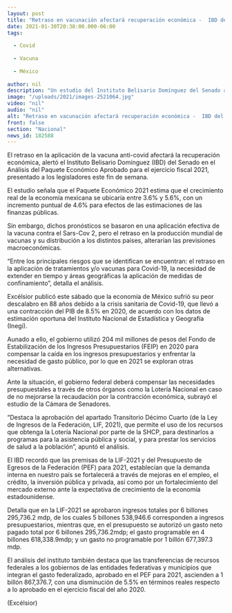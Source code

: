 ```yaml
---
layout: post
title: "Retraso en vacunación afectará recuperación económica -  IBD del Senado"
date: 2021-01-30T20:38:00.000-06:00
tags:
  
  - Covid
  
  - Vacuna
  
  - México
  
author: nil
description: "Un estudio del Instituto Belisario Domínguez del Senado alerta que, sin inmunización rápida, el Producto Interno Bruto (PIB) seguirá en números rojos"
image: "/uploads/2021/images-2521064.jpg"
video: "nil"
audio: "nil"
alt: "Retraso en vacunación afectará recuperación económica -  IBD del Senado"
front: false
section: "Nacional"
news_id: 182588
---
```


El retraso en la aplicación de la vacuna anti-covid afectará la recuperación económica, alertó el Instituto Belisario Domínguez (IBD) del Senado en el Análisis del Paquete Económico Aprobado para el ejercicio fiscal 2021, presentado a los legisladores este fin de semana.

El estudio señala que el Paquete Económico 2021 estima que el crecimiento real de la economía mexicana se ubicaría entre 3.6% y 5.6%, con un incremento puntual de 4.6% para efectos de las estimaciones de las finanzas públicas.

Sin embargo, dichos pronósticos se basaron en una aplicación efectiva de la vacuna contra el Sars-Cov 2, pero el retraso en la producción mundial de vacunas y su distribución a los distintos países, alterarían las previsiones macroeconómicas.

“Entre los principales riesgos que se identifican se encuentran: el retraso en la aplicación de tratamientos y/o vacunas para Covid-19, la necesidad de extender en tiempo y áreas geográficas la aplicación de medidas de confinamiento”, detalla el análisis.

Excélsior publicó este sábado que la economía de México sufrió su peor descalabro en 88 años debido a la crisis sanitaria de Covid-19, que llevó a una contracción del PIB de 8.5% en 2020, de acuerdo con los datos de estimación oportuna del Instituto Nacional de Estadística y Geografía (Inegi).

Aunado a ello, el gobierno utilizó 204 mil millones de pesos del Fondo de Estabilización de los Ingresos Presupuestarios (FEIP) en 2020 para compensar la caída en los ingresos presupuestarios y enfrentar la necesidad de gasto público, por lo que en 2021 se exploran otras alternativas.

Ante la situación, el gobierno federal deberá compensar las necesidades presupuestales a través de otros órganos como la Lotería Nacional en caso de no mejorarse la recaudación por la contracción económica, subrayó el estudio de la Cámara de Senadores.

“Destaca la aprobación del apartado Transitorio Décimo Cuarto (de la Ley de Ingresos de la Federación, LIF, 2021), que permite el uso de los recursos que obtenga la Lotería Nacional por parte de la SHCP, para destinarlos a programas para la asistencia pública y social, y para prestar los servicios de salud a la población”, apuntó el análisis.

El IBD recordó que las premisas de la LIF-2021 y del Presupuesto de Egresos de la Federación (PEF) para 2021, establecían que la demanda interna en nuestro país se fortalecerá a través de mejoras en el empleo, el crédito, la inversión pública y privada, así como por un fortalecimiento del mercado externo ante la expectativa de crecimiento de la economía estadounidense.

Detalla que en la LIF-2021 se aprobaron ingresos totales por 6 billones 295,736.2 mdp, de los cuales 5 billones 538,946.6 corresponden a ingresos presupuestarios, mientras que, en el presupuesto se autorizó un gasto neto pagado total por 6 billones 295,736.2mdp; el gasto programable en 4 billones 618,338.9mdp; y un gasto no programable por 1 billón 677,397.3 mdp. 

El análisis del instituto también destaca que las transferencias de recursos federales a los gobiernos de las entidades federativas y municipios que integran el gasto federalizado, aprobado en el PEF para 2021, ascienden a 1 billón 867,376.7, con una disminución de 5.5% en términos reales respecto a lo aprobado en el ejercicio fiscal del año 2020. 

(Excélsior)